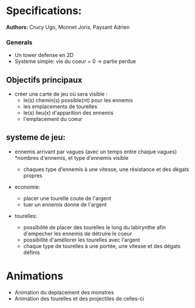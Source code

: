 Specifications:
===============

**Authors:** Crucy Ugo, Monnet Joris, Paysant Adrien

### Generals ###

* Un tower defense en 2D
* Systeme simple: vie du coeur = 0 -> partie perdue

## Objectifs principaux ##

* créer une carte de jeu où sera visible :
    * le(s) chemin(s) possible(nt) pour les ennemis
    * les emplacements de tourelles
    * le(s) lieu(x) d'apparition des ennemis
    * l'emplacement du coeur

## systeme de jeu: ##

* ennemis arrivant par vagues (avec un temps entre chaque vagues)
    *nombres d'ennemis, et type d'ennemis visible
    * chaques type d'ennemis à une vitesse, une résistance et des dégats propres

* economie:
    * placer une tourelle coute de l'argent
    * tuer un ennemis donne de l'argent
    
* tourelles:
    * possibilité de placer des tourelles le long du labirynthe afin d'empecher les ennemis de détruire le coeur
    * possibilité d'améliorer les tourelles avec l'argent
    * chaque type de tourelles à une portée, une vitesse et des dégats définis

# Animations #

* Animation du deplacement des monstres
* Animation des tourelles et des projectiles de celles-ci
                            